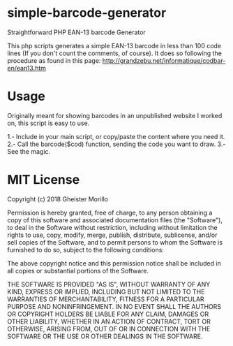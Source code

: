 # simple-barcode-generator
Straightforward PHP EAN-13 barcode Generator

This php scripts generates a simple EAN-13 barcode in less than 100 code lines (If you don't count the comments, of course). It does so following the procedure as found in this page: http://grandzebu.net/informatique/codbar-en/ean13.htm

# Usage

Originally meant for showing barcodes in an unpublished website I worked on, this script is easy to use.

1.- Include in your main script, or copy/paste the content where you need it.
2.- Call the barcode($cod) function, sending the code you want to draw.
3.- See the magic.

# MIT License

Copyright (c) 2018 Gheister Morillo

Permission is hereby granted, free of charge, to any person obtaining a copy
of this software and associated documentation files (the "Software"), to deal
in the Software without restriction, including without limitation the rights
to use, copy, modify, merge, publish, distribute, sublicense, and/or sell
copies of the Software, and to permit persons to whom the Software is
furnished to do so, subject to the following conditions:

The above copyright notice and this permission notice shall be included in all
copies or substantial portions of the Software.

THE SOFTWARE IS PROVIDED "AS IS", WITHOUT WARRANTY OF ANY KIND, EXPRESS OR
IMPLIED, INCLUDING BUT NOT LIMITED TO THE WARRANTIES OF MERCHANTABILITY,
FITNESS FOR A PARTICULAR PURPOSE AND NONINFRINGEMENT. IN NO EVENT SHALL THE
AUTHORS OR COPYRIGHT HOLDERS BE LIABLE FOR ANY CLAIM, DAMAGES OR OTHER
LIABILITY, WHETHER IN AN ACTION OF CONTRACT, TORT OR OTHERWISE, ARISING FROM,
OUT OF OR IN CONNECTION WITH THE SOFTWARE OR THE USE OR OTHER DEALINGS IN THE
SOFTWARE.
